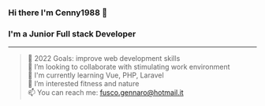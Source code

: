 ### Hi there I'm Cenny1988 👋  

### I'm a Junior Full stack Developer 

------------

>🥅 2022 Goals: improve web development skills <br>
💞️ I’m looking to collaborate with stimulating work environment <br>
🌱 I'm currently learning Vue, PHP, Laravel <br>
🤸 I’m interested fitness and nature <br>
📫 You can reach me: fusco.gennaro@hotmail.it <br>

